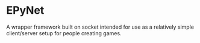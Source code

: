 # EPyNet
A wrapper framework built on socket intended for use as a relatively simple client/server setup for people creating games.
